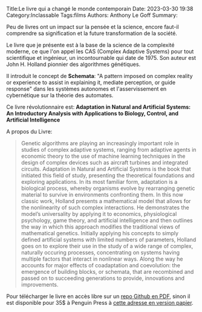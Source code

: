 Title:Le livre qui a changé le monde contemporain
Date: 2023-03-30 19:38
Category:Inclassable
Tags:films
Authors: Anthony Le Goff
Summary:

Peu de livres ont un impact sur la pensée et la science, encore faut-il comprendre sa signification et la future transformation de la société.

Le livre que je présente est à la base de la science de la complexité moderne, ce que l'on appel les CAS (Complex Adaptive Systems) pour tout scientifique et ingénieur, un incontournable qui date de 1975. Son auteur est John H. Holland pionnier des algorithmes génétiques.

Il introduit le concept de **Schemata**: "A pattern imposed on complex reality or experience to assist in explaining it, mediate perception, or guide response" dans les systèmes autonomes et l'asservissement en cybernétique sur la théorie des automates.

Ce livre révolutionnaire est: **Adaptation in Natural and Artificial Systems: An Introductory Analysis with Applications to Biology, Control, and Artificial Intelligence**


A propos du Livre:

> Genetic algorithms are playing an increasingly important role in studies of complex adaptive systems, ranging from adaptive agents in economic theory to the use of machine learning techniques in the design of complex devices such as aircraft turbines and integrated circuits. Adaptation in Natural and Artificial Systems is the book that initiated this field of study, presenting the theoretical foundations and exploring applications. In its most familiar form, adaptation is a biological process, whereby organisms evolve by rearranging genetic material to survive in environments confronting them. In this now classic work, Holland presents a mathematical model that allows for the nonlinearity of such complex interactions. He demonstrates the model’s universality by applying it to economics, physiological psychology, game theory, and artificial intelligence and then outlines the way in which this approach modifies the traditional views of mathematical genetics. Initially applying his concepts to simply defined artificial systems with limited numbers of parameters, Holland goes on to explore their use in the study of a wide range of complex, naturally occuring processes, concentrating on systems having multiple factors that interact in nonlinear ways. Along the way he accounts for major effects of coadaptation and coevolution: the emergence of building blocks, or schemata, that are recombined and passed on to succeeding generations to provide, innovations and improvements.

Pour télécharger le livre en accès libre sur un [repo Github en PDF](https://github.com/yyccR/papers/blob/master/genetic%20algorithm/%E3%80%8AAdaptation%20in%20Natural%20and%20Artificial%20Systems%E3%80%8BJohn%20Holland%201992.pdf), sinon il est disponible pour 35$ à Penguin Press à [cette adresse en version papier](https://www.penguinrandomhouse.com/books/654351/adaptation-in-natural-and-artificial-systems-by-john-h-holland/).
